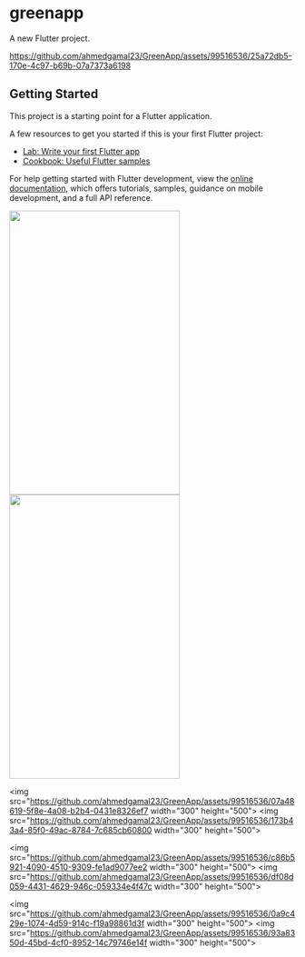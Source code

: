 # greenapp

A new Flutter project.


https://github.com/ahmedgamal23/GreenApp/assets/99516536/25a72db5-170e-4c97-b69b-07a7373a6198



## Getting Started

This project is a starting point for a Flutter application.

A few resources to get you started if this is your first Flutter project:

- [Lab: Write your first Flutter app](https://docs.flutter.dev/get-started/codelab)
- [Cookbook: Useful Flutter samples](https://docs.flutter.dev/cookbook)

For help getting started with Flutter development, view the
[online documentation](https://docs.flutter.dev/), which offers tutorials,
samples, guidance on mobile development, and a full API reference.

<img src="https://github.com/ahmedgamal23/GreenApp/assets/99516536/18f9bd0e-52ac-477e-b500-005a777d4a85" width="300" height="500">
<img src="https://github.com/ahmedgamal23/GreenApp/assets/99516536/6a05df72-c837-481e-8896-78ee40f6c0f1" width="300" height="500">

<img src="https://github.com/ahmedgamal23/GreenApp/assets/99516536/07a48619-5f8e-4a08-b2b4-0431e8326ef7 width="300" height="500">
<img src="https://github.com/ahmedgamal23/GreenApp/assets/99516536/173b43a4-85f0-49ac-8784-7c685cb60800 width="300" height="500">

<img src="https://github.com/ahmedgamal23/GreenApp/assets/99516536/c86b5921-4090-4510-9309-fe1ad9077ee2 width="300" height="500">
<img src="https://github.com/ahmedgamal23/GreenApp/assets/99516536/df08d059-4431-4629-946c-059334e4f47c width="300" height="500">

<img src="https://github.com/ahmedgamal23/GreenApp/assets/99516536/0a9c429e-1074-4d59-914c-f19a98861d3f width="300" height="500">
<img src="https://github.com/ahmedgamal23/GreenApp/assets/99516536/93a8350d-45bd-4cf0-8952-14c79746e14f width="300" height="500">
